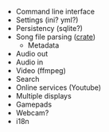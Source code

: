 * Command line interface
* Settings (ini? yml?)
* Persistency (sqlite?)
* Song file parsing ([crate](https://github.com/man0lis/ultrastar-txt))
  * Metadata
* Audio out
* Audio in
* Video (ffmpeg)
* Search
* Online services (Youtube)
* Multiple displays
* Gamepads
* Webcam?
* i18n

